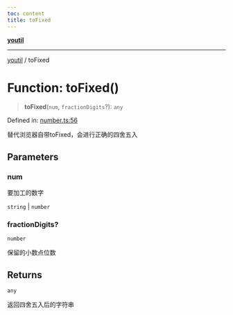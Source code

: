 ```yaml
---
toc: content
title: toFixed
---
```

[**youtil**](../README.md)

***

[youtil](../globals.md) / toFixed

# Function: toFixed()

> **toFixed**(`num`, `fractionDigits`?): `any`

Defined in: [number.ts:56](https://github.com/sxei/youtil/blob/b47ef7b1757ff0687608f2a4a60408b636b14d73/src/number.ts#L56)

替代浏览器自带toFixed，会进行正确的四舍五入

## Parameters

### num

要加工的数字

`string` | `number`

### fractionDigits?

`number`

保留的小数点位数

## Returns

`any`

返回四舍五入后的字符串
